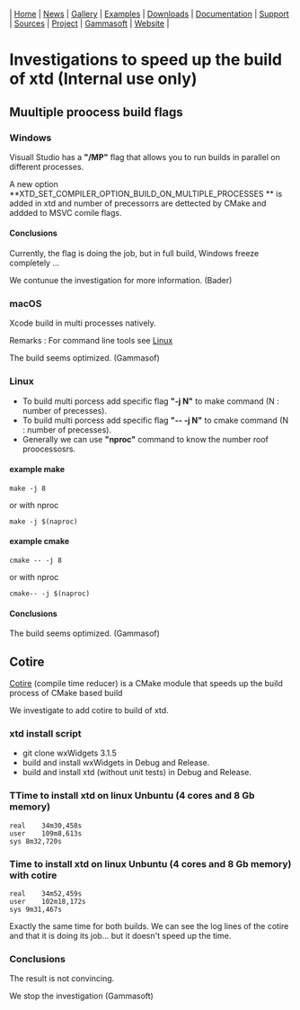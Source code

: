 | [Home](home.md) | [News](news.md) | [Gallery](gallery.md) | [Examples](examples.md) | [Downloads](downloads.md) | [Documentation](documentation.md) | [Support](support.md) | [Sources](https://github.com/gammasoft71/xtd) | [Project](https://sourceforge.net/projects/xtdpro/) | [Gammasoft](gammasoft.md) | [Website](https://gammasoft71.github.io/xtd) |

# Investigations to speed up the build of xtd (**Internal use only**)

## Muultiple proocess build flags

### Windows

Visuall Studio has a **"/MP"** flag that allows you to run builds in parallel on different processes.

A new option **XTD_SET_COMPILER_OPTION_BUILD_ON_MULTIPLE_PROCESSES ** is added in xtd and number of precessorrs are dettected by CMake and addded to MSVC comile flags.

#### Conclusions

Currently, the flag is doing the job, but in full build, Windows freeze completely ...

We contunue the investigation for more information. (Bader)

### macOS

Xcode build in multi processes natively.

Remarks : For command line tools see [Linux](#linux)

The build seems optimized. (Gammasof)

### Linux 

* To build multi porcess add specific flag **"-j N"** to make command (N : number of precesses).
* To build multi porcess add specific flag **"-- -j N"** to cmake command (N : number of precesses).
* Generally we can use **"nproc"** command to know the number roof proocessosrs.

#### example make

```shell
make -j 8
```

or with nproc

```shell
make -j $(naproc)
```

#### example cmake

```shell
cmake -- -j 8
```

or with nproc

```shell
cmake-- -j $(naproc)
```

#### Conclusions

The build seems optimized. (Gammasof)

## Cotire

[Cotire](https://github.com/sakra/cotire) (compile time reducer) is a CMake module that speeds up the build process of CMake based build 

We investigate to add cotire to build of xtd.

### xtd install script

* git clone wxWidgets 3.1.5
* build and install wxWidgets in Debug and Release.
* build and install xtd (without unit tests) in Debug and Release.

### TTime to install xtd on linux Unbuntu (4 cores and 8 Gb memory)

```
real	34m30,458s
user	109m8,613s
sys	8m32,720s
```

### Time to install xtd on linux Unbuntu (4 cores and 8 Gb memory) with cotire

```
real	34m52,459s
user	102m18,172s
sys	9m31,467s
```

Exactly the same time for both builds.
We can see the log lines of the cotire and that it is doing its job... but it doesn't speed up the time.

### Conclusions

The result is not convincing.

We stop the investigation (Gammasoft)
